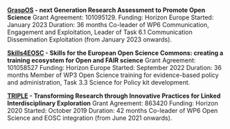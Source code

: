 **[GraspOS](https://graspos.eu/) - next Generation Research Assessment to Promote Open Science** 
Grant Agreement: 101095129. 
Funding: Horizon Europe 
Started: January 2023
Duration: 36 months
Co-leader of WP6 Communication, Engagement and Exploitation, Leader of Task 6.1 Communication Dissemination Exploitation (from January 2023 onwards). 

**[Skills4EOSC](https://www.skills4eosc.eu/) - Skills for the European Open Science Commons: creating a training ecosystem for Open and FAIR science**
Grant Agreement: 101058527
Funding: Horizon Europe 
Started: September 2022
Duration: 36 months
Member of WP3 Open Science training for evidence-based policy and administration, Task 3.3 Science for Policy kit development.

**[TRIPLE](https://project.gotriple.eu/) - Transforming Research through Innovative Practices for Linked Interdisciplinary Exploration**
Grant Agreement: 863420
Funding: Horizon 2020
Started: October 2019
Duration: 42 months
Co-leader of WP6 Open Science and EOSC integration (from June 2021 onwards). 


